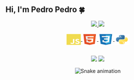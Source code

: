 ## Hi, I'm Pedro Pedro 🍀

<div align="center">
  <a href="https://github.com/ppedro20">
  <img height="150" src="https://github-readme-stats.vercel.app/api?username=ppedro20&show_icons=true&theme=gotham&include_all_commits=true&count_private=true"/>
  <img height="150" src="https://github-readme-stats.vercel.app/api/top-langs/?username=ppedro20&layout=compact&langs_count=6&theme=gotham"/>
</div>
  
<div style="display: inline_block" align="center"><br>
  <img align="center" alt="Js" height="30" width="40" src="https://raw.githubusercontent.com/devicons/devicon/master/icons/javascript/javascript-plain.svg">
  <img align="center" alt="HTML" height="30" width="40" src="https://raw.githubusercontent.com/devicons/devicon/master/icons/html5/html5-original.svg">
  <img align="center" alt="CSS" height="30" width="40" src="https://raw.githubusercontent.com/devicons/devicon/master/icons/css3/css3-original.svg">
  <img align="center" alt="Python" height="30" width="40" src="https://raw.githubusercontent.com/devicons/devicon/master/icons/python/python-original.svg">
</div>
  
  ##
 
<div align="center"> 
    <a href="https://instagram.com/20.pedro" target="_blank"><img src="https://img.shields.io/badge/-Instagram-%23E4405F?style=for-the-badge&logo=instagram&logoColor=white" target="_blank"></a>
  <a href = "mailto:pedro.afonso.pedro.pp@gmail.com"><img src="https://img.shields.io/badge/-Gmail-%23333?style=for-the-badge&logo=gmail&logoColor=white" target="_blank"></a>
  
 
  ![Snake animation](https://github.com/ppedro20/ppedro20/blob/output/github-contribution-grid-snake.svg)
 
</div>
